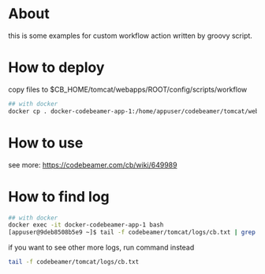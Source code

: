 # About

this is some examples for custom workflow action written by groovy script.

# How to deploy

copy files to $CB_HOME/tomcat/webapps/ROOT/config/scripts/workflow

```bash
## with docker
docker cp . docker-codebeamer-app-1:/home/appuser/codebeamer/tomcat/webapps/ROOT/config/scripts/workflow
```

# How to use

see more: https://codebeamer.com/cb/wiki/649989

# How to find log

```bash
## with docker
docker exec -it docker-codebeamer-app-1 bash
[appuser@9deb8508b5e9 ~]$ tail -f codebeamer/tomcat/logs/cb.txt | grep event.impl.CustomScriptExecutor
```
if you want to see other more logs, run command instead

```bash
tail -f codebeamer/tomcat/logs/cb.txt
```
